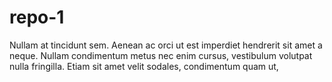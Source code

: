 # repo-1


Nullam at tincidunt sem. Aenean ac orci ut est imperdiet hendrerit sit amet a neque. Nullam condimentum metus nec enim cursus, vestibulum volutpat nulla fringilla. Etiam sit amet velit sodales, condimentum quam ut, 

